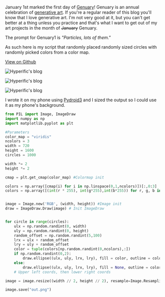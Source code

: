 January 1st marked the first day of [Genuary](https://genuary.art/)! 
Genuary is an annual celebration of [generative art](https://en.wikipedia.org/wiki/Generative_art). If you're a regular reader of this blog you'll know that I love generative art. I'm not very good at it, but you can't get better at a thing unless you practice and that's what I want to get out of my art projects in the month of ~~January~~ Genuary. 

The prompt for Genuary1 is *"Particles, lots of them."*

As such here is my script that randomly placed randomly sized circles with randomly picked colors from a color map. 

[View on Github](https://gist.github.com/hyperific/d6ec03e6d7c3284517a883290aab4b74)

![Hyperific's blog](https://bear-images.sfo2.cdn.digitaloceanspaces.com/hyperific-1706084533-0.jpg)

![Hyperific's blog](https://bear-images.sfo2.cdn.digitaloceanspaces.com/hyperific-1706134692-1.jpg)

![Hyperific's blog](https://bear-images.sfo2.cdn.digitaloceanspaces.com/hyperific-1706134692-0.jpg)


I wrote it on my phone using [Pydroid3](https://play.google.com/store/apps/details?id=ru.iiec.pydroid3) and I sized the output so I could use it as my phone's background.

``` Python
from PIL import Image, ImageDraw
import numpy as np
import matplotlib.pyplot as plt

#Parameters
color_map = "viridis"
ncolors = 3
width = 720
height = 1600
circles = 1000

width *= 2
height *= 2

cmap = plt.get_cmap(color_map) #Colormap init

colors = np.array([cmap(i) for i in np.linspace(0,1,ncolors)])[:,0:3]
colors = np.array([(int(r * 255), int(g*255),int(b*255)) for r, g, b in colors])


image = Image.new('RGB', (width, height)) #Image init
draw = ImageDraw.Draw(image) # Init ImageDraw


for circle in range(circles):
    ulx = np.random.randint(0, width)
    uly = np.random.randint(0, height)
    random_offset = np.random.randint(5,100)
    lrx = ulx + random_offset
    lry = uly + random_offset
    color = tuple(colors[np.random.randint(0,ncolors),:])
    if np.random.randint(0,2):
        draw.ellipse((ulx, uly, lrx, lry), fill = color, outline = color)
    else:
        draw.ellipse((ulx, uly, lrx, lry), fill = None, outline = color)
    # Upper left coords, then lower right coords

image = image.resize((width // 2, height // 2), resample=Image.Resampling.LANCZOS)

image.save("out.png")
```